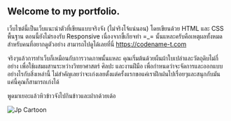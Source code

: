 ## Welcome to my portfolio.
เว็บไซต์นี้เป็นเว็บแนะนำตัวที่เขียนแบบจริงจัง (ไม่จริงโจ้แน่นอน) โดยเขียนด้วย HTML และ CSS พื้นฐาน ตอนนี้ยังไม่รองรับ Responsive เนื่องจากขี้เกียจทำ =_= นั้นแหละครับคือเหตุผลทั้งหมดสำหรับคนที่อยากดูตัวอย่าง สามารถไปดูได้เลยที่นี่ https://codename-t.com

จริงๆแล้วการทำเว็บก็เหมือนกับการวาดภาพนั้นแหละ คุณเริ่มต้นด้วยผืนผ้าใบเปล่าและวัตถุดิบไม่กี่อย่าง เพื่อใช้ผสมผสานระหว่างวิทยาศาสตร์ ศิลปะ และงานฝีมือ เพื่อกำหนดว่าจะจัดการและออกแบบอย่างไรกับสิ่งเหล่านี้ ไม่สำคัญเลยว่าจะเก่งเลยตั้งแต่ครั้งแรกขอแค่เราฝึกฝนไปเรื่อยๆและสนุกกับมัน แค่นี้คุณก็สามารถเก่งได้

พูดมาเยอะแล้วหิวข้าวจังไปกินข้าวและฝากด้วยเด้อ

![Jp Cartoon](https://4.bp.blogspot.com/-3ucwJP0Yc3Y/W6DT4kRm1BI/AAAAAAABPAI/FY6w2WWEVQcleBVoNKXWGGFUNVBfB9LkwCLcBGAs/s800/talk9_brown_man.png)

